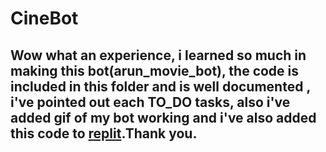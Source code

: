 # CineBot

## Wow what an experience, i learned so much in making this bot(arun_movie_bot), the code is included in this folder and is well documented , i've pointed out each TO_DO tasks, also i've added gif of my bot working and i've also added this code to [replit](https://replit.com/@ArunKrishnan6/arunmoviebot#main.py).Thank you.